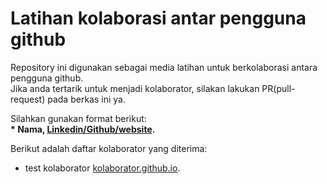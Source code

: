 # Latihan kolaborasi antar pengguna github
Repository ini digunakan sebagai media latihan untuk berkolaborasi antara pengguna github.  
Jika anda tertarik untuk menjadi kolaborator, silakan lakukan PR(pull-request) pada berkas ini ya.  

Silahkan gunakan format berikut:  
**\* Nama, [Linkedin/Github/website](url).**  

Berikut adalah daftar kolaborator yang diterima:  
* test kolaborator [kolaborator.github.io](https://testkolaborator.com).  
